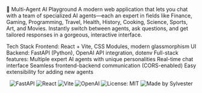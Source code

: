 🧠 Multi-Agent AI Playground
A modern web application that lets you chat with a team of specialized AI agents—each an expert in fields like Finance, Gaming, Programming, Travel, Health, History, Cooking, Science, Sports, Art, and Movies. Instantly switch between agents, ask questions, and get tailored responses in a gorgeous, interactive interface.

Tech Stack
Frontend: React + Vite, CSS Modules, modern glassmorphism UI
Backend: FastAPI (Python), OpenAI API integration, dotenv
Full-stack features:
Multiple expert AI agents with unique personalities
Real-time chat interface
Seamless frontend-backend communication (CORS-enabled)
Easy extensibility for adding new agents

<p align="center">
  <img src="https://img.shields.io/badge/Backend-FastAPI-009688?logo=fastapi&logoColor=white" alt="FastAPI"/>
  <img src="https://img.shields.io/badge/Frontend-React-61DAFB?logo=react&logoColor=white" alt="React"/>
  <img src="https://img.shields.io/badge/Build-Vite-646CFF?logo=vite&logoColor=white" alt="Vite"/>
  <img src="https://img.shields.io/badge/AI-OpenAI-10A37F?logo=openai&logoColor=white" alt="OpenAI"/>
  <img src="https://img.shields.io/badge/License-MIT-yellow.svg" alt="License: MIT"/>
  <img src="https://img.shields.io/badge/Made%20with-%F0%9F%A7%A0%20by%20Sylvester-blueviolet" alt="Made by Sylvester"/>
</p>
